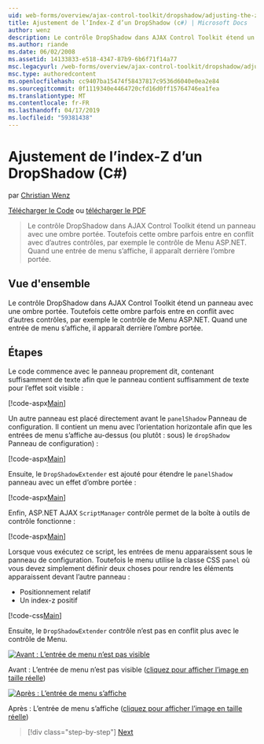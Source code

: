 ```yaml
---
uid: web-forms/overview/ajax-control-toolkit/dropshadow/adjusting-the-z-index-of-a-dropshadow-cs
title: Ajustement de l’Index-Z d’un DropShadow (c#) | Microsoft Docs
author: wenz
description: Le contrôle DropShadow dans AJAX Control Toolkit étend un panneau avec une ombre portée. Toutefois cette ombre parfois est en conflit avec d’autres contrôles, pour le programme d’insta...
ms.author: riande
ms.date: 06/02/2008
ms.assetid: 14133833-e518-4347-87b9-6b6f71f14a77
msc.legacyurl: /web-forms/overview/ajax-control-toolkit/dropshadow/adjusting-the-z-index-of-a-dropshadow-cs
msc.type: authoredcontent
ms.openlocfilehash: cc9407ba15474f58437817c9536d6040e0ea2e84
ms.sourcegitcommit: 0f1119340e4464720cfd16d0ff15764746ea1fea
ms.translationtype: MT
ms.contentlocale: fr-FR
ms.lasthandoff: 04/17/2019
ms.locfileid: "59381438"
---
```

# <a name="adjusting-the-z-index-of-a-dropshadow-c"></a>Ajustement de l’index-Z d’un DropShadow (C#)

par [Christian Wenz](https://github.com/wenz)

[Télécharger le Code](http://download.microsoft.com/download/5/1/6/51652a81-500b-4f6b-88d3-617103e7941e/DropShadow1.cs.zip) ou [télécharger le PDF](http://download.microsoft.com/download/b/6/a/b6ae89ee-df69-4c87-9bfb-ad1eb2b23373/dropshadow1CS.pdf)

> Le contrôle DropShadow dans AJAX Control Toolkit étend un panneau avec une ombre portée. Toutefois cette ombre parfois entre en conflit avec d’autres contrôles, par exemple le contrôle de Menu ASP.NET. Quand une entrée de menu s’affiche, il apparaît derrière l’ombre portée.


## <a name="overview"></a>Vue d'ensemble

Le contrôle DropShadow dans AJAX Control Toolkit étend un panneau avec une ombre portée. Toutefois cette ombre parfois entre en conflit avec d’autres contrôles, par exemple le contrôle de Menu ASP.NET. Quand une entrée de menu s’affiche, il apparaît derrière l’ombre portée.

## <a name="steps"></a>Étapes

Le code commence avec le panneau proprement dit, contenant suffisamment de texte afin que le panneau contient suffisamment de texte pour l’effet soit visible :

[!code-aspx[Main](adjusting-the-z-index-of-a-dropshadow-cs/samples/sample1.aspx)]

Un autre panneau est placé directement avant le `panelShadow` Panneau de configuration. Il contient un menu avec l’orientation horizontale afin que les entrées de menu s’affiche au-dessus (ou plutôt : sous) le `dropShadow` Panneau de configuration) :

[!code-aspx[Main](adjusting-the-z-index-of-a-dropshadow-cs/samples/sample2.aspx)]

Ensuite, le `DropShadowExtender` est ajouté pour étendre le `panelShadow` panneau avec un effet d’ombre portée :

[!code-aspx[Main](adjusting-the-z-index-of-a-dropshadow-cs/samples/sample3.aspx)]

Enfin, ASP.NET AJAX `ScriptManager` contrôle permet de la boîte à outils de contrôle fonctionne :

[!code-aspx[Main](adjusting-the-z-index-of-a-dropshadow-cs/samples/sample4.aspx)]

Lorsque vous exécutez ce script, les entrées de menu apparaissent sous le panneau de configuration. Toutefois le menu utilise la classe CSS `panel` où vous devez simplement définir deux choses pour rendre les éléments apparaissent devant l’autre panneau :

- Positionnement relatif
- Un index-z positif

[!code-css[Main](adjusting-the-z-index-of-a-dropshadow-cs/samples/sample5.css)]

Ensuite, le `DropShadowExtender` contrôle n’est pas en conflit plus avec le contrôle de Menu.


[![Avant : L’entrée de menu n’est pas visible](adjusting-the-z-index-of-a-dropshadow-cs/_static/image2.png)](adjusting-the-z-index-of-a-dropshadow-cs/_static/image1.png)

Avant : L’entrée de menu n’est pas visible ([cliquez pour afficher l’image en taille réelle](adjusting-the-z-index-of-a-dropshadow-cs/_static/image3.png))


[![Après : L’entrée de menu s’affiche](adjusting-the-z-index-of-a-dropshadow-cs/_static/image5.png)](adjusting-the-z-index-of-a-dropshadow-cs/_static/image4.png)

Après : L’entrée de menu s’affiche ([cliquez pour afficher l’image en taille réelle](adjusting-the-z-index-of-a-dropshadow-cs/_static/image6.png))

> [!div class="step-by-step"]
> [Next](manipulating-dropshadow-properties-from-client-code-cs.md)
